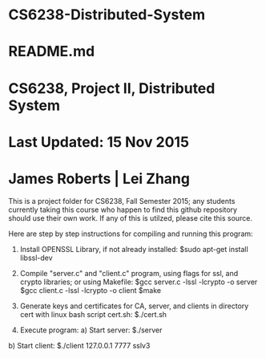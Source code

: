 # CS6238-Distributed-System
# README.md
# CS6238, Project II, Distributed System
# Last Updated: 15 Nov 2015
# James Roberts | Lei Zhang

This is a project folder for CS6238, Fall Semester 2015; any students currently taking this course who happen to find this github repository should use their own work. If any of this is utilzed, please cite this source. 


Here are step by step instructions for compiling and running this program:
1) Install OPENSSL Library, if not already installed:
  $sudo apt-get install libssl-dev

2) Compile "server.c" and "client.c" program, using flags for ssl, and crypto libraries; or using Makefile:
  $gcc server.c -lssl -lcrypto -o server
  $gcc client.c -lssl -lcrypto -o client
  $make

3) Generate keys and certificates for CA, server, and clients in directory cert with linux bash script cert.sh:
  $./cert.sh

4) Execute program:
  a) Start server:
  $./server

  b) Start client:
    $./client 127.0.0.1 7777 sslv3
